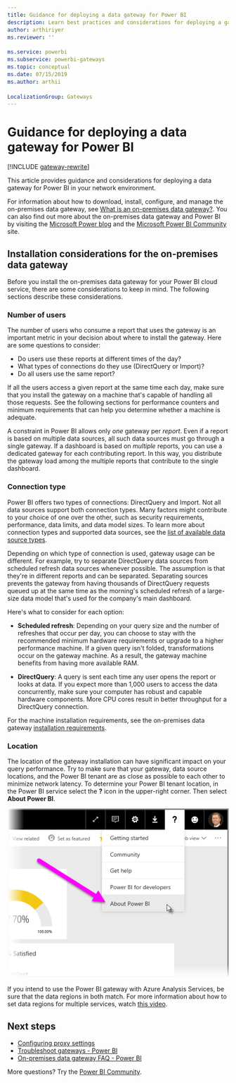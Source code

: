 ```yaml
---
title: Guidance for deploying a data gateway for Power BI
description: Learn best practices and considerations for deploying a gateway for Power BI.
author: arthiriyer
ms.reviewer: ''

ms.service: powerbi
ms.subservice: powerbi-gateways
ms.topic: conceptual
ms.date: 07/15/2019
ms.author: arthii

LocalizationGroup: Gateways
---
```


# Guidance for deploying a data gateway for Power BI

[!INCLUDE [gateway-rewrite](../includes/gateway-rewrite.md)]

This article provides guidance and considerations for deploying a data gateway for Power BI in your network environment.

For information about how to download, install, configure, and manage the on-premises data gateway, see [What is an on-premises data gateway?](/data-integration/gateway/service-gateway-onprem). You can also find out more about the on-premises data gateway and Power BI by visiting the [Microsoft Power blog](https://powerbi.microsoft.com/blog/) and the [Microsoft Power BI Community](https://community.powerbi.com/) site.

## Installation considerations for the on-premises data gateway

Before you install the on-premises data gateway for your Power BI cloud service, there are some considerations to keep in mind. The following sections describe these considerations.

### Number of users

The number of users who consume a report that uses the gateway is an important metric in your decision about where to install the gateway. Here are some questions to consider:

* Do users use these reports at different times of the day?
* What types of connections do they use (DirectQuery or Import)?
* Do all users use the same report?

If all the users access a given report at the same time each day, make sure that you install the gateway on a machine that's capable of handling all those requests. See the following sections for performance counters and minimum requirements that can help you determine whether a machine is adequate.

A constraint in Power BI allows only *one* gateway per *report*. Even if a report is based on multiple data sources, all such data sources must go through a single gateway. If a dashboard is based on *multiple* reports, you can use a dedicated gateway for each contributing report. In this way, you distribute the gateway load among the multiple reports that contribute to the single dashboard.

### Connection type

Power BI offers two types of connections: DirectQuery and Import. Not all data sources support both connection types. Many factors might contribute to your choice of one over the other, such as security requirements, performance, data limits, and data model sizes. To learn more about connection types and supported data sources, see the [list of available data source types](service-gateway-data-sources.md#list-of-available-data-source-types).

Depending on which type of connection is used, gateway usage can be different. For example, try to separate DirectQuery data sources from scheduled refresh data sources whenever possible. The assumption is that they're in different reports and can be separated. Separating sources prevents the gateway from having thousands of DirectQuery requests queued up at the same time as the morning's scheduled refresh of a large-size data model that's used for the company's main dashboard. 

Here's what to consider for each option:

* **Scheduled refresh**: Depending on your query size and the number of refreshes that occur per day, you can choose to stay with the recommended minimum hardware requirements or upgrade to a higher performance machine. If a given query isn't folded, transformations occur on the gateway machine. As a result, the gateway machine benefits from having more available RAM.

* **DirectQuery**: A query is sent each time any user opens the report or looks at data. If you expect more than 1,000 users to access the data concurrently, make sure your computer has robust and capable hardware components. More CPU cores result in better throughput for a DirectQuery connection.

For the machine installation requirements, see the on-premises data gateway [installation requirements](/data-integration/gateway/service-gateway-install#requirements).

### Location

The location of the gateway installation can have significant impact on your query performance. Try to make sure that your gateway, data source locations, and the Power BI tenant are as close as possible to each other to minimize network latency. To determine your Power BI tenant location, in the Power BI service select the **?** icon in the upper-right corner. Then select **About Power BI**.

![Determine your Power BI tenant location](media/service-gateway-deployment-guidance/powerbi-gateway-deployment-guidance_02.png)

If you intend to use the Power BI gateway with Azure Analysis Services, be sure that the data regions in both match. For more information about how to set data regions for multiple services, watch [this video](https://guyinacube.com/2018/01/power-bi-azure-analysis-services-gateway-data-region/).

## Next steps

* [Configuring proxy settings](/data-integration/gateway/service-gateway-proxy)  
* [Troubleshoot gateways - Power BI](service-gateway-onprem-tshoot.md)  
* [On-premises data gateway FAQ - Power BI](service-gateway-power-bi-faq.md)  

More questions? Try the [Power BI Community](https://community.powerbi.com/).
